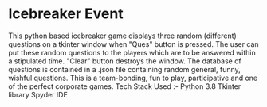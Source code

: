 # Icebreaker Event
This python based icebreaker game displays three random (different) questions on a tkinter window when "Ques" button is pressed. The user can put these random questions to the players which are to be answered within a stipulated time. "Clear" button destroys the window.
The database of questions is contained in a .json file containing random general, funny, wishful questions.
This is a team-bonding, fun to play, participative and one of the perfect corporate games.
Tech Stack Used :- 
Python 3.8
Tkinter library
Spyder IDE

